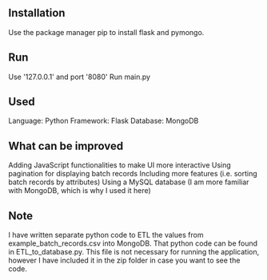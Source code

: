 ## Installation

Use the package manager pip to install flask and pymongo.

## Run
Use '127.0.0.1' and port '8080'
Run main.py

## Used
Language: Python
Framework: Flask
Database: MongoDB

## What can be improved
Adding JavaScript functionalities to make UI more interactive
Using pagination for displaying batch records
Including more features (i.e. sorting batch records by attributes)
Using a MySQL database (I am more familiar with MongoDB, which is why I used it here) 

## Note
I have written separate python code to ETL the values from example_batch_records.csv into MongoDB. That python code can be found in ETL_to_database.py. This file is not necessary for running the application, however I have included it in the zip folder in case you want to see the code. 